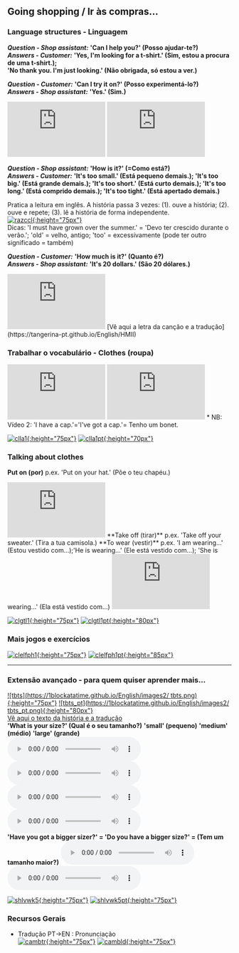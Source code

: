 ## Going shopping / Ir às compras...

### Language structures - Linguagem

***Question - Shop assistant:*** **'Can I help you?' (Posso ajudar-te?)**  
***Answers - Customer:*** **'Yes, I'm looking for a t-shirt.' (Sim, estou a procura de uma t-shirt.);**   
**'No thank you. I'm just looking.' (Não obrigada, só estou a ver.)**  

***Question - Customer:*** **'Can I try it on?' (Posso experimentá-lo?)**  
***Answers - Shop assistant:*** **'Yes.' (Sim.)**  

<iframe width="220" height="124" src="https://www.youtube.com/embed/GiD96zZhunw" frameborder="0" allow="accelerometer; autoplay; encrypted-media; gyroscope; picture-in-picture" allowfullscreen></iframe> <iframe width="220" height="124" src="https://www.youtube.com/embed/-qaHrzxuphU" frameborder="0" allow="accelerometer; autoplay; encrypted-media; gyroscope; picture-in-picture" allowfullscreen></iframe>  

***Question - Shop assistant:*** **'How is it?' (=Como está?)**  
***Answers - Customer:*** **'It's too small.' (Está pequeno demais.); 'It's too big.' (Está grande demais.); 'It's too short.' (Está curto demais.); 'It's too long.' (Está comprido demais.); 'It's too tight.' (Está apertado demais.)**  

Pratica a leitura em inglês. A história passa 3 vezes: (1). ouve a história; (2). ouve e repete; (3). lê a história de forma independente.  
[![razccl](https://1blockatatime.github.io/English/images2/razccl.png){:height="75px"}](https://www.youtube.com/watch?v=gMC22aUQM9c)  
Dicas: 'I must have grown over the summer.' = 'Devo ter crescido durante o verão.'; 'old' = velho, antigo; 'too' = excessivamente (pode ter outro significado = também)  

***Question - Customer:*** **'How much is it?' (Quanto é?)**  
***Answers - Shop assistant:*** **'It's 20 dollars.' (São 20 dólares.)**  

<iframe width="220" height="124" src="https://www.youtube.com/embed/MLyFZyh7mM0" frameborder="0" allow="accelerometer; autoplay; encrypted-media; gyroscope; picture-in-picture" allowfullscreen></iframe>  
[Vê aqui a letra da canção e a tradução](https://tangerina-pt.github.io/English/HMII)  

<!--- ### Tarefa principal - exercícios dos diálogos

Já trabalhaste a linguagem de ir às compras? Então estás pronto para fazer os exercícios dos diálogos. Primeiro podes ver e ouvir. Verás que algumas falas no diálogo demoram a aparecer - mas que há dicas visuais para te dar a ideia sobre o que a personagem vai dizer a seguir. Desafia-te a ver se consegues lembrar o que é para dizer quando as falas demoram. Bom trabalho!   

<iframe width="198" height="112" src="https://www.youtube.com/embed/tDM3D8D_Ljg" frameborder="0" allow="accelerometer; autoplay; encrypted-media; gyroscope; picture-in-picture" allowfullscreen></iframe> <iframe width="198" height="112" src="https://www.youtube.com/embed/8VPb81y6ZWw" frameborder="0" allow="accelerometer; autoplay; encrypted-media; gyroscope; picture-in-picture" allowfullscreen></iframe> <iframe width="198" height="112" src="https://www.youtube.com/embed/Kh-somlGSqA" frameborder="0" allow="accelerometer; autoplay; encrypted-media; gyroscope; picture-in-picture" allowfullscreen></iframe>  --->

### Trabalhar o vocabulário - Clothes (roupa) 

<iframe width="220" height="124" src="https://www.youtube.com/embed/taoCF1cKZSY" frameborder="0" allow="accelerometer; autoplay; encrypted-media; gyroscope; picture-in-picture" allowfullscreen></iframe>  <iframe width="220" height="124" src="https://www.youtube.com/embed/jNg3KuUFkxU" frameborder="0" allow="accelerometer; autoplay; encrypted-media; gyroscope; picture-in-picture" allowfullscreen></iframe>  
* NB: Vídeo 2: 'I have a cap.'='I've got a cap.'= Tenho um bonet.

<!---[![cldd1](https://1blockatatime.github.io/English/images2/cldd1.PNG){:height="75px"}](https://www.digitaldialects.com/English/Clothes.htm) [![cldd1pt](https://1blockatatime.github.io/English/images2/cldd1_pt.png){:height="80px"}](https://www.digitaldialects.com/English/Clothes.htm)--->    
[![clla1](https://1blockatatime.github.io/English/images2/clla1.PNG){:height="75px"}](https://learningapps.org/10043443) [![clla1pt](https://1blockatatime.github.io/English/images2/clla1_pt.png){:height="70px"}](https://learningapps.org/10043443)   

### Talking about clothes

**Put on (por)** p.ex. 'Put on your hat.' (Põe o teu chapéu.)  
<iframe width="220" height="124" src="https://www.youtube.com/embed/-jBfb33_KHU" frameborder="0" allow="accelerometer; autoplay; encrypted-media; gyroscope; picture-in-picture" allowfullscreen></iframe>  
**Take off (tirar)** p.ex. 'Take off your sweater.' (Tira a tua camisola.)   
**To wear (vestir)** p.ex. 'I am wearing...' (Estou vestido com...);'He is wearing...' (Ele está vestido com...); 'She is wearing...' (Ela está vestido com...)  
<iframe width="220" height="124" src="https://www.youtube.com/embed/_Y_fNXEu0tA" frameborder="0" allow="accelerometer; autoplay; encrypted-media; gyroscope; picture-in-picture" allowfullscreen></iframe>     

[![clgtl1](https://1blockatatime.github.io/English/images2/clgtl1.PNG){:height="75px"}](https://www.gamestolearnenglish.com/clothes-game/) [![clgtl1pt](https://1blockatatime.github.io/English/images2/clgtl1_pt.png){:height="80px"}](https://www.gamestolearnenglish.com/clothes-game/)  

### Mais jogos e exercícios

[![clelfph1](https://1blockatatime.github.io/English/images2/clelfph1.PNG){:height="75px"}](https://en.islcollective.com/video-lessons/clothes-im-wearing) [![clelfph1pt](https://1blockatatime.github.io/English/images2/clelfph1_pt.png){:height="85px"}](https://en.islcollective.com/video-lessons/clothes-im-wearing)  

<!---[![cleslgw1](https://1blockatatime.github.io/English/images2/cleslgw1.PNG){:height="75px"}](http://www.eslgamesworld.com/members/games/vocabulary/memoryaudio/clothes%20and%20color/index.html) [![cleslgw1pt](https://1blockatatime.github.io/English/images2/cleslgw1_pt.png){:height="65px"}](http://www.eslgamesworld.com/members/games/vocabulary/memoryaudio/clothes%20and%20color/index.html)   
[![clsm](https://1blockatatime.github.io/English/images2/clsm.PNG){:height="75px"}](https://www.freddiesville.com/games/clothes-sentence-monkey-game/) [![clsmpt](https://1blockatatime.github.io/English/images2/clsm_pt.png){:height="85px"}](https://www.freddiesville.com/games/clothes-sentence-monkey-game/)-->  

***

### Extensão avançado - para quem quiser aprender mais...
[![tbts](https://1blockatatime.github.io/English/images2/
tbts.png){:height="75px"}](https://www.youtube.com/embed/njpc4vp1Z3I) [![tbts_pt](https://1blockatatime.github.io/English/images2/
tbts_pt.png){:height="80px"}](https://www.youtube.com/embed/njpc4vp1Z3I)  
[Vê aqui o texto da história e a tradução](https://tangerina-pt.github.io/English/TBTS)  
**'What is your size?' (Qual é o seu tamanho?)** **'small' (pequeno)** **'medium' (médio)** **'large' (grande)**  
<audio src="https://1blockatatime.github.io/English/audio/whatsize.mp3" controls preload></audio> <audio src="https://1blockatatime.github.io/English/audio/small.mp3" controls preload></audio> <audio src="https://1blockatatime.github.io/English/audio/medium.mp3" controls preload></audio> <audio src="https://1blockatatime.github.io/English/audio/large.mp3" controls preload></audio>    
**'Have you got a bigger sizer?' = 'Do you have a bigger size?' = (Tem um tamanho maior?)**
<audio src="https://1blockatatime.github.io/English/audio/gotbigger.mp3" controls preload></audio> <audio src="https://1blockatatime.github.io/English/audio/havebigger.mp3" controls preload></audio>    

[![shlvwk5](https://1blockatatime.github.io/English/images2/shlvwk5.PNG){:height="75px"}](https://www.liveworksheets.com/ox392277pt) [![shlvwk5pt](https://1blockatatime.github.io/English/images2/shlvwk5_pt.png){:height="75px"}](https://www.liveworksheets.com/ox392277pt)

### Recursos Gerais  
* Tradução PT->EN  :  Pronunciação  
[![cambtr](https://1blockatatime.github.io/English/images/cambtr.PNG){:height="75px"}](https://dictionary.cambridge.org/translate/) [![cambld](https://1blockatatime.github.io/English/images/cambld.PNG){:height="75px"}](https://dictionary.cambridge.org/dictionary/learner-english/)  
